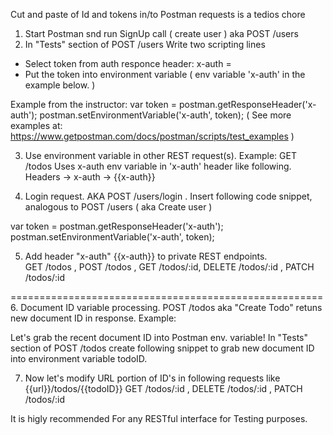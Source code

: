 Cut and paste of Id and tokens in/to Postman requests is a tedios chore

1. Start Postman snd run SignUp  call ( create user )
    aka  POST /users
2. In "Tests" section of POST /users  Write two scripting lines
 - Select token from auth responce header: x-auth = <token>
 - Put the token into environment variable ( env  variable 'x-auth' in the example below. )

 Example from the instructor:
    var token = postman.getResponseHeader('x-auth');
     postman.setEnvironmentVariable('x-auth', token);
   ( See more examples at: https://www.getpostman.com/docs/postman/scripts/test_examples )

3. Use  environment variable  in other REST request(s).
    Example: GET /todos
    Uses x-auth env variable in 'x-auth' header like following.
    Headers -> x-auth -> {{x-auth}}

4. Login request. AKA  POST /users/login  . Insert following code snippet, analogous to  POST /users  ( aka Create user )

  var token = postman.getResponseHeader('x-auth');
   postman.setEnvironmentVariable('x-auth', token);

5. Add   header  "x-auth"   {{x-auth}}  to   private REST endpoints.  
 GET /todos  , POST /todos , GET /todos/:id,
  DELETE  /todos/:id  , PATCH /todos/:id

======================================================
6.    Document ID variable  processing.  POST /todos  aka "Create Todo"  retuns  new  document ID  in response.
Example:
<!-- {
    "__v": 0,
    "text": "Data to be submitted into MongoDB collection todos FROM 18181818==============XXXXXXXXXXX===== Postman N 777777",
    "_creator": "59a58f92f33b2d00119bdfd2",
    "_id": "59a5b28882dbff001107eb11",
    "completedAt": null,
    "completed": false,
    "opt": ""
} -->

 Let's grab the recent document ID into Postman env. variable!
In "Tests" section of POST /todos create following snippet to grab new document ID into environment variable todoID.

<!-- var body = JSON.parse(responseBody);
postman.setEnvironmentVariable('todoID', body._id); -->

7.  Now let's modify URL portion of ID's in following requests like  {{url}}/todos/{{todoID}}
  GET /todos/:id  ,  DELETE /todos/:id , PATCH /todos/:id  


It is higly recommended For any RESTful interface  for  Testing purposes.
